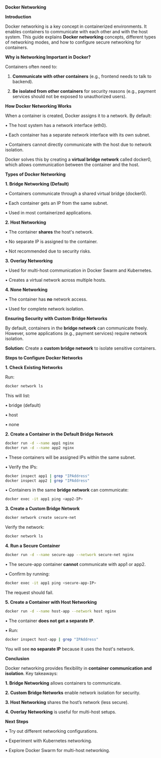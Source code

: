 **Docker Networking**

**Introduction**

Docker networking is a key concept in containerized environments. It enables containers to communicate with each other and with the host system. This guide explains **Docker networking** concepts, different types of networking modes, and how to configure secure networking for containers.

**Why is Networking Important in Docker?**

Containers often need to:

1.	**Communicate with other containers** (e.g., frontend needs to talk to backend).

2.	**Be isolated from other containers** for security reasons (e.g., payment services should not be exposed to unauthorized users).

**How Docker Networking Works**

When a container is created, Docker assigns it to a network. By default:

•	The host system has a network interface (eth0).

•	Each container has a separate network interface with its own subnet.

•	Containers cannot directly communicate with the host due to network isolation.

Docker solves this by creating a **virtual bridge network** called docker0, which allows communication between the container and the host.

**Types of Docker Networking**

**1. Bridge Networking (Default)**

•	Containers communicate through a shared virtual bridge (docker0).

•	Each container gets an IP from the same subnet.

•	Used in most containerized applications.

**2. Host Networking**

•	The container **shares** the host's network.

•	No separate IP is assigned to the container.

•	Not recommended due to security risks.

**3. Overlay Networking**

•	Used for multi-host communication in Docker Swarm and Kubernetes.

•	Creates a virtual network across multiple hosts.

**4. None Networking**

•	The container has **no** network access.

•	Used for complete network isolation.

**Ensuring Security with Custom Bridge Networks**

By default, containers in the **bridge network** can communicate freely. However, some applications (e.g., payment services) require network isolation.

**Solution:** Create a **custom bridge network** to isolate sensitive containers.

**Steps to Configure Docker Networks**

**1. Check Existing Networks**

Run:

```sh
docker network ls
```

This will list:

•	bridge (default)

•	host

•	none

**2. Create a Container in the Default Bridge Network**

```sh
docker run -d --name app1 nginx
docker run -d --name app2 nginx
```

•	These containers will be assigned IPs within the same subnet.

•	Verify the IPs:

```sh
docker inspect app1 | grep "IPAddress"
docker inspect app2 | grep "IPAddress"
```

•	Containers in the same **bridge network** can communicate:

```sh
docker exec -it app1 ping <app2-IP>
```

**3. Create a Custom Bridge Network**

```sh
docker network create secure-net
```

Verify the network:

```sh
docker network ls
```

**4. Run a Secure Container**

```sh
docker run -d --name secure-app --network secure-net nginx
```

•	The secure-app container **cannot** communicate with app1 or app2.

•	Confirm by running:

```sh
docker exec -it app1 ping <secure-app-IP>
```

The request should fail.

**5. Create a Container with Host Networking**

```sh
docker run -d --name host-app --network host nginx
```

•	The container **does not get a separate IP**.

•	Run:

```sh
docker inspect host-app | grep "IPAddress"
```

You will see **no separate IP** because it uses the host's network.

**Conclusion**

Docker networking provides flexibility in **container communication and isolation**. Key takeaways:

**1.	Bridge Networking** allows containers to communicate.

**2.	Custom Bridge Networks** enable network isolation for security.

**3.	Host Networking** shares the host’s network (less secure).

**4.	Overlay Networking** is useful for multi-host setups.

**Next Steps**

•	Try out different networking configurations.

•	Experiment with Kubernetes networking.

•	Explore Docker Swarm for multi-host networking.

